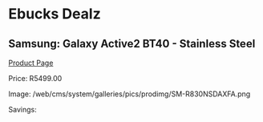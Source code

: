 
# Ebucks Dealz
## Samsung: Galaxy Active2 BT40 - Stainless Steel
[Product Page](https://www.ebucks.com/web/shop/productSelected.do?prodId=1066539009&catId=842825135)

Price: R5499.00

Image: /web/cms/system/galleries/pics/prodimg/SM-R830NSDAXFA.png

Savings: 


	